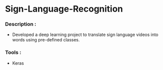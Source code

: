 # Sign-Language-Recognition
### Description : 
- Developed a deep learning project to translate sign language videos into words using pre-defined classes.
### Tools :
- Keras

